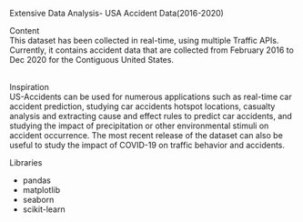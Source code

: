 
Extensive Data Analysis- USA Accident Data(2016-2020)

Content<br> 
This dataset has been collected in real-time, using multiple Traffic APIs. Currently, it contains accident data that are collected from February 2016 to Dec 2020 for the Contiguous United States.

<br> Inspiration<br> 
US-Accidents can be used for numerous applications such as real-time car accident prediction, studying car accidents hotspot locations, casualty analysis and extracting cause and effect rules to predict car accidents, and studying the impact of precipitation or other environmental stimuli on accident occurrence. The most recent release of the dataset can also be useful to study the impact of COVID-19 on traffic behavior and accidents.<br>

Libraries<br>
- pandas
- matplotlib
- seaborn
- scikit-learn


